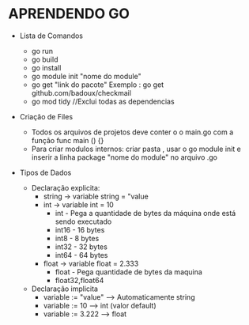 # APRENDENDO GO

- Lista de Comandos
    - go run 
    - go build
    - go install
    - go module init "nome do module" 
    - go get "link do pacote" Exemplo : go get github.com/badoux/checkmail
    - go mod tidy //Exclui todas as dependencias


- Criação de Files
    - Todos os arquivos de projetos deve conter o o main.go com a função func main () {}
    - Para criar modulos internos: criar pasta , usar o go module init e inserir a linha package "nome do module" no arquivo .go

- Tipos de Dados
    - Declaração explicita:
        - string -> variable string = "value
        - int -> variable int = 10
            - int - Pega a quantidade de bytes da máquina onde está sendo executado
            - int16 - 16 bytes
            - int8 -  8 bytes
            - int32  - 32 bytes
            - int64 - 64 bytes
        - float -> variable float = 2.333
            - float - Pega quantidade de bytes da maquina
            - float32,float64
    - Declaração implicita
        - variable := "value" --> Automaticamente string
        - variable := 10   --> int (valor default)
        - variable := 3.222 --> float
    